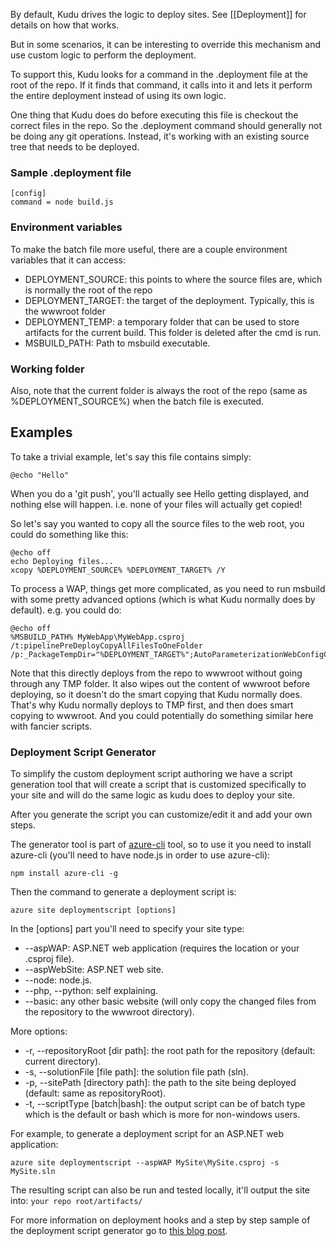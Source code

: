 By default, Kudu drives the logic to deploy sites. See [[Deployment]] for details on how that works.

But in some scenarios, it can be interesting to override this mechanism and use custom logic to perform the deployment.

To support this, Kudu looks for a command in the .deployment file at the root of the repo. If it finds that command, it calls into it and lets it perform the entire deployment instead of using its own logic.

One thing that Kudu does do before executing this file is checkout the correct files in the repo. So the .deployment command should generally not be doing any git operations. Instead, it's working with an existing source tree that needs to be deployed.

### Sample .deployment file

```
[config]
command = node build.js
```

### Environment variables

To make the batch file more useful, there are a couple environment variables that it can access:

- DEPLOYMENT_SOURCE: this points to where the source files are, which is normally the root of the repo
- DEPLOYMENT_TARGET: the target of the deployment. Typically, this is the wwwroot folder
- DEPLOYMENT_TEMP: a temporary folder that can be used to store artifacts for the current build. This folder is deleted after the cmd is run.
- MSBUILD_PATH: Path to msbuild executable.


### Working folder

Also, note that the current folder is always the root of the repo (same as %DEPLOYMENT_SOURCE%) when the batch file is executed.


## Examples

To take a trivial example, let's say this file contains simply:

    @echo "Hello"

When you do a 'git push', you'll actually see Hello getting displayed, and nothing else will happen. i.e. none of your files will actually get copied!

So let's say you wanted to copy all the source files to the web root, you could do something like this:

    @echo off
    echo Deploying files...
    xcopy %DEPLOYMENT_SOURCE% %DEPLOYMENT_TARGET% /Y

To process a WAP, things get more complicated, as you need to run msbuild with some pretty advanced options (which is what Kudu normally does by default). e.g. you could do:

    @echo off
    %MSBUILD_PATH% MyWebApp\MyWebApp.csproj /t:pipelinePreDeployCopyAllFilesToOneFolder /p:_PackageTempDir="%DEPLOYMENT_TARGET%";AutoParameterizationWebConfigConnectionStrings=false;Configuration=Debug;SolutionDir="%DEPLOYMENT_SOURCE%"
    
Note that this directly deploys from the repo to wwwroot without going through any TMP folder. It also wipes out the content of wwwroot before deploying, so it doesn't do the smart copying that Kudu normally does. That's why Kudu normally deploys to TMP first, and then does smart copying to wwwroot. And you could potentially do something similar here with fancier scripts.


### Deployment Script Generator

To simplify the custom deployment script authoring we have a script generation tool that will create a script that is customized specifically to your site and will do the same logic as kudu does to deploy your site.

After you generate the script you can customize/edit it and add your own steps.

The generator tool is part of [azure-cli](http://www.windowsazure.com/en-us/manage/linux/other-resources/command-line-tools/) tool, so to use it you need to install azure-cli (you'll need to have node.js in order to use azure-cli):

    npm install azure-cli -g

Then the command to generate a deployment script is:

    azure site deploymentscript [options]

In the [options] part you'll need to specify your site type:
* --aspWAP: ASP.NET web application (requires the location or your .csproj file).
* --aspWebSite: ASP.NET web site.
* --node: node.js.
* --php, --python: self explaining.
* --basic: any other basic website (will only copy the changed files from the repository to the wwwroot directory).

More options:
* -r, --repositoryRoot [dir path]: the root path for the repository (default: current directory).
* -s, --solutionFile [file path]: the solution file path (sln).
* -p, --sitePath [directory path]: the path to the site being deployed (default: same as repositoryRoot).
* -t, --scriptType [batch|bash]: the output script can be of batch type which is the default or bash which is more for non-windows users.

For example, to generate a deployment script for an ASP.NET web application:

    azure site deploymentscript --aspWAP MySite\MySite.csproj -s MySite.sln

The resulting script can also be run and tested locally, it'll output the site into: `your repo root/artifacts/`

For more information on deployment hooks and a step by step sample of the deployment script generator go to [this blog post](http://blog.amitapple.com/post/38417491924/azurewebsitecustomdeploymentpart1).
